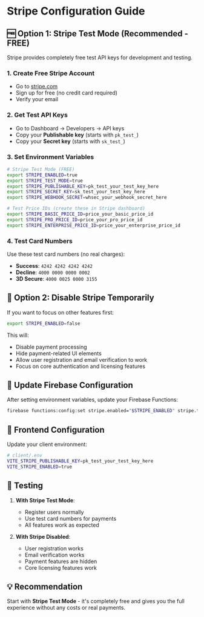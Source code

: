 # Stripe Configuration Guide

## 🆓 Option 1: Stripe Test Mode (Recommended - FREE)

Stripe provides completely free test API keys for development and testing.

### 1. Create Free Stripe Account
- Go to [stripe.com](https://stripe.com)
- Sign up for free (no credit card required)
- Verify your email

### 2. Get Test API Keys
- Go to Dashboard → Developers → API keys
- Copy your **Publishable key** (starts with `pk_test_`)
- Copy your **Secret key** (starts with `sk_test_`)

### 3. Set Environment Variables
```bash
# Stripe Test Mode (FREE)
export STRIPE_ENABLED=true
export STRIPE_TEST_MODE=true
export STRIPE_PUBLISHABLE_KEY=pk_test_your_test_key_here
export STRIPE_SECRET_KEY=sk_test_your_test_key_here
export STRIPE_WEBHOOK_SECRET=whsec_your_webhook_secret_here

# Test Price IDs (create these in Stripe dashboard)
export STRIPE_BASIC_PRICE_ID=price_your_basic_price_id
export STRIPE_PRO_PRICE_ID=price_your_pro_price_id
export STRIPE_ENTERPRISE_PRICE_ID=price_your_enterprise_price_id
```

### 4. Test Card Numbers
Use these test card numbers (no real charges):
- **Success**: `4242 4242 4242 4242`
- **Decline**: `4000 0000 0000 0002`
- **3D Secure**: `4000 0025 0000 3155`

## 🚫 Option 2: Disable Stripe Temporarily

If you want to focus on other features first:

```bash
export STRIPE_ENABLED=false
```

This will:
- Disable payment processing
- Hide payment-related UI elements
- Allow user registration and email verification to work
- Focus on core authentication and licensing features

## 🔧 Update Firebase Configuration

After setting environment variables, update your Firebase Functions:

```bash
firebase functions:config:set stripe.enabled="$STRIPE_ENABLED" stripe.test_mode="$STRIPE_TEST_MODE" stripe.publishable_key="$STRIPE_PUBLISHABLE_KEY" stripe.secret_key="$STRIPE_SECRET_KEY"
```

## 📱 Frontend Configuration

Update your client environment:

```bash
# client/.env
VITE_STRIPE_PUBLISHABLE_KEY=pk_test_your_test_key_here
VITE_STRIPE_ENABLED=true
```

## 🧪 Testing

1. **With Stripe Test Mode**:
   - Register users normally
   - Use test card numbers for payments
   - All features work as expected

2. **With Stripe Disabled**:
   - User registration works
   - Email verification works
   - Payment features are hidden
   - Core licensing features work

## 💡 Recommendation

Start with **Stripe Test Mode** - it's completely free and gives you the full experience without any costs or real payments.
